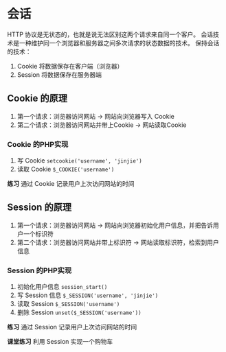 # 会话
HTTP 协议是无状态的，也就是说无法区别这两个请求来自同一个客户。
会话技术是一种维护同一个浏览器和服务器之间多次请求的状态数据的技术。
保持会话的技术：
1. Cookie  将数据保存在客户端（浏览器）
2. Session 将数据保存在服务器端

## Cookie 的原理
1. 第一个请求：浏览器访问网站  -> 网站向浏览器写入 Cookie
2. 第二个请求：浏览器访问网站并带上Cookie  -> 网站读取Cookie

### Cookie 的PHP实现
1. 写 Cookie  `setcookie('username', 'jinjie')`
2. 读取 Cookie `$_COOKIE('username')`

**练习** 通过 Cookie 记录用户上次访问网站的时间

## Session 的原理
1. 第一个请求：浏览器访问网站  -> 网站向浏览器初始化用户信息，并把告诉用户一个标识符
2. 第二个请求：浏览器访问网站并带上标识符  -> 网站读取标识符，检索到用户信息

### Session 的PHP实现
1. 初始化用户信息  `session_start()`
2. 写 Session 信息 `$_SESSION('username', 'jinjie')`
3. 读取 Session `$_SESSION('username')`
3. 删除 Session `unset($_SESSION('username'))`

**练习** 通过 Session 记录用户上次访问网站的时间

**课堂练习** 利用 Session 实现一个购物车
<!--stackedit_data:
eyJoaXN0b3J5IjpbLTQ5MTQyNTc5N119
-->
